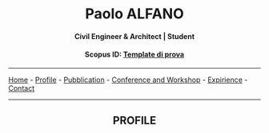 #  <center>Paolo ALFANO<center>


#### <center> Civil Engineer & Architect | Student <center>

#### <center>Scopus ID: [Template di prova](https://www.scopus.com "Scopus") <center>

___

[Home](README.md) - [Profile](PAGES/PROFILE/profile.md) - [Pubblication](http://www.google.it) - [Conference and Workshop](http://www.google.it) - [Expirience](http://www.google.it) - [Contact](http://www.google.it) 

___
## <center> PROFILE </center>


